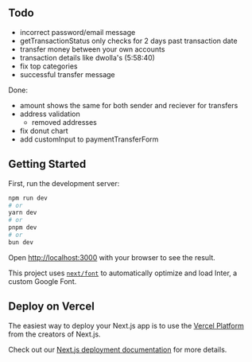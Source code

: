 ## Todo

- incorrect password/email message
- getTransactionStatus only checks for 2 days past transaction date
- transfer money between your own accounts
- transaction details like dwolla's (5:58:40)
- fix top categories
- successful transfer message

Done:
- amount shows the same for both sender and reciever for transfers
- address validation
    - removed addresses
- fix donut chart
- add customInput to paymentTransferForm

## Getting Started

First, run the development server:

```bash
npm run dev
# or
yarn dev
# or
pnpm dev
# or
bun dev
```

Open [http://localhost:3000](http://localhost:3000) with your browser to see the result.

This project uses [`next/font`](https://nextjs.org/docs/basic-features/font-optimization) to automatically optimize and load Inter, a custom Google Font.

## Deploy on Vercel

The easiest way to deploy your Next.js app is to use the [Vercel Platform](https://vercel.com/new?utm_medium=default-template&filter=next.js&utm_source=create-next-app&utm_campaign=create-next-app-readme) from the creators of Next.js.

Check out our [Next.js deployment documentation](https://nextjs.org/docs/deployment) for more details.
